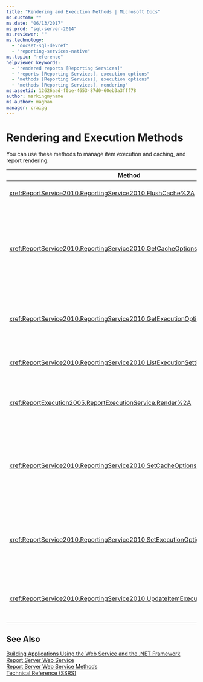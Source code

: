 ```yaml
---
title: "Rendering and Execution Methods | Microsoft Docs"
ms.custom: ""
ms.date: "06/13/2017"
ms.prod: "sql-server-2014"
ms.reviewer: ""
ms.technology: 
  - "docset-sql-devref"
  - "reporting-services-native"
ms.topic: "reference"
helpviewer_keywords: 
  - "rendered reports [Reporting Services]"
  - "reports [Reporting Services], execution options"
  - "methods [Reporting Services], execution options"
  - "methods [Reporting Services], rendering"
ms.assetid: 12626aad-f0be-4653-87d0-60eb3a3fff78
author: markingmyname
ms.author: maghan
manager: craigg
---
```

# Rendering and Execution Methods
  You can use these methods to manage item execution and caching, and report rendering.  
  
|Method|Action|  
|------------|------------|  
|<xref:ReportService2010.ReportingService2010.FlushCache%2A>|Invalidates the cache for an item.|  
|<xref:ReportService2010.ReportingService2010.GetCacheOptions%2A>|Returns the cache configuration for an item and the settings that describe when the cached copy of the item expires.|  
|<xref:ReportService2010.ReportingService2010.GetExecutionOptions%2A>|Returns the execution option and associated settings for an individual item.|  
|<xref:ReportService2010.ReportingService2010.ListExecutionSettings%2A>|Returns a list of supported execution settings.|  
|<xref:ReportExecution2005.ReportExecutionService.Render%2A>|Processes the specified report and renders it in a specified format.|  
|<xref:ReportService2010.ReportingService2010.SetCacheOptions%2A>|Configures an item to be cached and provides settings that specify when the cached copy of the item expires.|  
|<xref:ReportService2010.ReportingService2010.SetExecutionOptions%2A>|Sets execution options and associated execution properties for a specified item.|  
|<xref:ReportService2010.ReportingService2010.UpdateItemExecutionSnapshot%2A>|Generates an item execution snapshot for a specified item.|  
  
## See Also  
 [Building Applications Using the Web Service and the .NET Framework](../net-framework/building-applications-using-the-web-service-and-the-net-framework.md)   
 [Report Server Web Service](../report-server-web-service.md)   
 [Report Server Web Service Methods](report-server-web-service-methods.md)   
 [Technical Reference &#40;SSRS&#41;](../../technical-reference-ssrs.md)  
  
  
